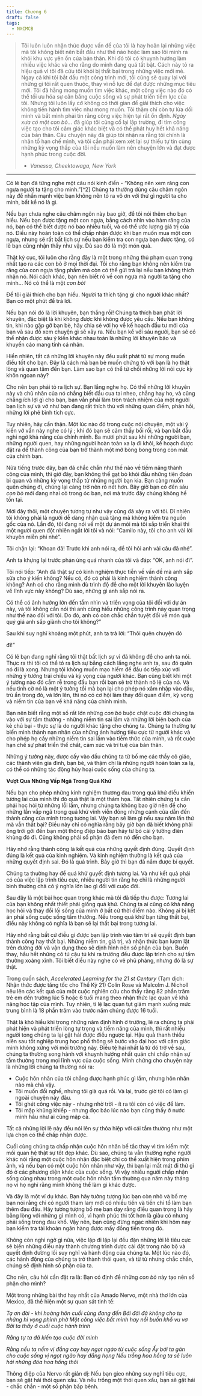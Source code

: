 ```yaml
---
title: Chương 6
draft: false
tags:
  - NXCMCB
---
```


> Tôi luôn luôn nhận thức được vấn đề của tôi là hay hoãn lại những việc mà tôi không biết nên bắt đầu như thế nào hoặc làm sao lôi mình ra khỏi khu vực yên ổn của bản thân. Khi đó tôi có khuynh hướng làm nhiều việc khác và cho rằng do mình đang quá tất bật. Cách này tỏ ra hiệu quả vì tôi đã cứu tôi khỏi bị thất bại trong những việc mới mẻ. Ngay cả khi tôi bắt đầu một công trình mới, tôi cũng sẽ quay lại với những gì tôi rất quen thuộc, thay vì nỗ lực để đạt được những mục tiêu mới. Tôi đã hằng mong muốn tìm việc khác, một công việc nào đó có thể tối ưu hóa sự cân bằng cuộc sống và sự phát triển tiềm lực của tôi. Nhưng tôi luôn lấy cớ không có thời gian để giải thích cho việc không tiến hành tìm việc như mong muốn. Tôi thậm chí còn tự lừa dối mình và bắt mình phải tin rằng công việc hiện tại rất ổn định. _Ngày xưa có một con bò…_ đã giúp tôi củng cố lại lập trường, đi tìm công việc tạo cho tôi cảm giác khác biệt và có thể phát huy hết khả năng của bản thân. Câu chuyện này đã giúp tôi nhận ra rằng tôi chính là nhân tố hạn chế mình, và tôi cần phải xem xét lại sự thiếu tự tin cùng những kỳ vọng thấp của tôi nếu muốn làm nên chuyện lớn và đạt được hạnh phúc trong cuộc đời.
>
> - _Vanessa, Cheektowaga, New York_

---

Có lẽ bạn đã từng nghe một câu nói kinh điển - “Không nên xem răng con ngựa người ta tặng cho mình.”[^2] Chúng ta thường dùng câu châm ngôn này để nhấn mạnh việc bạn không nên tỏ ra vô ơn với thứ gì người ta cho mình, bất kể nó là gì.

Nếu bạn chưa nghe câu châm ngôn này bao giờ, để tôi nói thêm cho bạn hiểu. Nếu bạn được tặng một con ngựa, bằng cách nhìn vào hàm răng của nó, bạn có thể biết được nó bao nhiêu tuổi, và có thể ước lượng giá trị của nó. Điều này hoàn toàn có thể chấp nhận được khi bạn muốn mua một con ngựa, nhưng sẽ rất bất lịch sự nếu bạn kiểm tra con ngựa bạn được tặng, có lẽ bạn cũng nhận thấy như vậy. Dù sao đó là một món quà.

Thật kỳ cục, tôi luôn cho rằng đây là một trong những thủ phạm quan trọng nhất tạo ra các con bò ở mọi thời đại. Tôi cho rằng bạn không nên kiểm tra răng của con ngựa tặng phẩm mà còn có thể gửi trả lại nếu bạn không thích nhận nó. Nói cách khác, bạn nên biết rõ về con ngựa mà người ta tặng cho mình… Nó có thể là một _con_ _bò!_

Để tôi giải thích cho bạn hiểu. Người ta thích tặng gì cho người khác nhất? Bạn có một phút để trả lời.

Nếu bạn nói đó là lời khuyên, bạn thắng rồi! Chúng ta thích ban phát lời khuyên, đặc biệt là khi không được khi không được yêu cầu. Nếu bạn không tin, khi nào gặp gỡ bạn bè, hãy chia sẻ với họ về kế hoạch đầu tư mới của bạn và sau đố xem chuyện gì sẽ xảy ra. Nếu bạn kể với sáu người, bạn sẽ có thể nhận được sáu ý kiến khác nhau toàn là những lời khuyên bảo và khuyến cáo mang tính cá nhân.

Hiển nhiên, tất cả những lời khuyên này đều xuất phát từ sự mong muốn điều tốt cho bạn. Đây là cách mà bạn bè muốn chứng tỏ với bạn là họ thật lòng và quan tâm đến bạn. Làm sao bạn có thể từ chối những lời nói cực kỳ khôn ngoan này?

Cho nên bạn phải tỏ ra lịch sự. Bạn lắng nghe họ. Có thể những lời khuyên này và chủ nhân của nó chẳng biết đầu cua tai nheo, chẳng hay ho, và cũng chẳng ích lợi gì cho bạn, bạn vẫn phải làm tròn trách nhiệm của một người bạn lịch sự và vờ như bạn đang rất thích thú với những quan điểm, phản hồi, những lời phê bình tích cực.

Tuy nhiên, hãy cẩn thận. Một lúc nào đó trong cuộc nói chuyện, một vài ý kiến vớ vẩn này nghe có lý ; khi đó bạn sẽ cảm thấy bối rối, và bạn bắt đầu nghi ngờ khả năng của chính mình. Ba mươi phút sau khi những người bạn, những người quen, hay những người hoàn toàn xa lạ đi khỏi, kế hoạch được đặt ra để thành công của bạn trở thành một mớ bòng bong trong con mát của chính bạn.

Nửa tiếng trước đây, bạn đã chắc chắn như thế nào về tiềm năng thành công của mình, thì giờ đây, bạn không thể gạt bỏ khỏi đầu những tiên đoán bi quan và những kỳ vọng thấp từ những người bạn kia. Bạn càng muốn quên chúng đi, chúng lại càng trở nên rõ nét hơn. Bây giờ bạn có đến sáu _con bò_ mới đang nhai cỏ trong óc bạn, nơi mà trước đây chúng không hề tồn tại.

Mới đây thôi, một chuyện tương tự như vậy cũng đã xảy ra với tôi. Dĩ nhiên tôi không phải là người dễ dàng nhận quà tặng mà không kiểm tra nguồn gốc của nó. Lần đó, tôi đang nói về một dự án mói mà tôi sắp triển khai thi một người quen đột nhiên ngắt lời tôi và nói: “Camilo này, tôi cho anh vài lời khuyên miễn phí nhé”.

Tôi chặn lại: “Khoan đã! Trước khi anh nói ra, để tôi hỏi anh vài câu đã nhé”.

Anh ta khựng lại trước phản ứng quá nhanh của tôi và đáp: “OK, anh nói đi”.

Tôi nói tiếp: “Anh đã thật sự có kinh nghiệm thực tiễn về vấn đề mà anh sắp sửa cho ý kiến không? Nếu có, đó có phải là kinh nghiệm thành công không? Anh có cho rằng minh đủ trình độ để cho một lời khuyên lão luyện về lĩnh vực này không? Dù sao, những gì anh sắp nói ra.

Có thể có ảnh hưởng lớn đến tầm nhìn và triển vọng của tôi đối với dự án này, và tôi không cần nói thì anh cũng hiểu những công trình này quan trọng như thế nào đối với tôi. Do đó, anh có còn chắc chắn tuyệt đối về món quà quý giá anh sắp giành cho tôi không?”

Sau khi suy nghĩ khoảng một phút, anh ta trả lời: “Thôi quên chuyện đó

đi!”

Có lẽ bạn đang nghĩ rằng tôi thật bất lịch sự vì đã không để cho anh ta nói. Thực ra thì tôi có thể tỏ ra lịch sự bằng cách lắng nghe anh ta, sau đó quên nó đi là xong. Nhưng tôi không muốn mạo hiểm để đầu óc tiếp xúc với những ý tưởng trái chiều và kỳ vọng của người khác. Bạn cũng biết khi một ý tưởng nào đó cắm rễ trong đầu bạn rồi bạn sẽ trở thành nô lệ của nó. Và nếu tình cờ nó là một ý tưởng tồi mà bạn lại cho phép nó xâm nhập vào đầu, trú ẩn trong đó, và lớn lên, thì nó có cơ hội làm thay đổi quan điểm, kỳ vọng và niềm tin của bạn về khả năng của chính mình.

Bạn nên biết rằng một số rất lớn những _con bò_ buộc chặt cuộc đời chúng ta vào với sự tầm thường - những niềm tin sai lầm và những lời biện bạch của kẻ chủ bại - thực sự là do người khác tặng cho chúng ta. Chúng ta thường tự biến mình thành nạn nhân của những ảnh hưởng tiêu cực từ người khác và cho phép họ cấy những niềm tin sai lầm vào tiềm thức của mình, và rốt cuộc hạn chế sự phát triển thể chất, cảm xúc và trí tuệ của bản thân.

Những ý tưởng này, được cấy vào đầu chúng ta từ bố mẹ các thầy cô giáo, các thành viên gia đình, bạn bè, và thậm chí là những người hoàn toàn xa lạ, có thể có những tác động hủy hoại cuộc sống của chúng ta.

**Vượt Qua Những Vấp Ngã Trong Quá Khứ**

Nếu bạn cho phép những kinh nghiệm thương đau trong quá khứ điều khiển tương lai của mình thì đó quả thật là một thảm họa. Tất nhiên chứng ta cần phải học hỏi từ những lỗi lầm, nhưng chúng ta không bao giờ nên để cho những lần vấp ngã trong quá khứ vĩnh viễn đóng những cánh cửa dẫn đến thành công của mình trong tương lai. Vậy bạn sẽ làm gì nếu sau năm lần thử mà vẫn thất bại? Điều này chỉ có nghĩa rằng bây giờ bạn đã biết không phải ông trời gởi đến bạn một thông điệp bảo bạn hãy từ bỏ cái ý tưởng điên khùng đó đi. Cũng không phải số phận đã đem nó đến cho bạn.

Hãy nhớ rằng thành công là kết quả của những quyết định đúng. Quyết định đúng là kết quả của kinh nghiệm. Và kinh nghiệm thường là kết quả của những quyết định sai. Đó là quá trình. Bây giờ thì bạn đã nắm được bí quyết.

Chúng ta thường hay để quá khứ quyết định tương lai. Và như kết quả phải có của việc lập trình tiêu cực, nhiều người tin rằng họ chỉ là những người bình thường chả có ý nghĩa lớn lao gì đối với cuộc đời.

Sau đây là một bài học quan trọng khác mà tôi đã tiếp thu được: Tương lai của bạn không nhất thiết phải giống quá khứ. Chúng ta ai cũng có khả năng học hỏi và thay đổi lối sống của mình ở bất cứ thời điểm nào. Không ai bị kết án phải sống cuộc sống tầm thường. Nếu trong quá khứ bạn từng thất bại, điều này không có nghĩa là bạn sẽ lại thất bại trong tương lai.

Hãy nhớ rằng bất cứ điều gì được bạn lập trình vào tâm trí sẽ quyết định bạn thành công hay thất bại. Những niềm tin, giá trị, và nhận thức bạn lượm lặt trên đường đời và vận dụng theo sẽ định hình nên số phận của bạn. Buồn thay, hầu hết những cô tú cậu tú khi ra trường đều được lập trình cho sự tầm thường xoàng xĩnh. Tôi biết điều này nghe có vẻ phũ phàng, nhưng đó là sự thật.

Trong cuốn sách, _Accelerated Learning for the 21 st Century_ (Tạm dịch: Nhận thức được tăng tốc cho Thế Kỷ 21) Colin Rose và Malcolm J. Nicholl nêu lên các kết quả của một cuộc nghiên cứu cho thấy rằng 82 phần trăm trẻ em đến trường lúc 5 hoặc 6 tuổi mang theo nhận thức lạc quan về khả năng học tập của mình. Tuy nhiên, tỉ lệ lạc quan tụt giảm mạnh xuống mức trung bình là 18 phần trăm vào trước năm chúng được 16 tuổi.

Thật là khó hiểu khi trong những năm định hình ở trường, lẽ ra chúng ta phải phát hiện và phát triển lòng tự trọng và tiềm năng của mình, thì rất nhiều người tong chúng ta lại gặt hái được điều ngược lại. Hậu quả thanh thiếu niên sau tốt nghiệp trung học phổ thông sẽ bước vào đại học với cảm giác mình không xứng với môi trường này. Điều tệ hại nhất là từ đó trở về sau, chúng ta thường song hành với khuynh hướng nhất quán chỉ chấp nhận sự tầm thường trong mọi lĩnh vực của cuộc sống. Minh chứng cho chuyện này là những lời chúng ta thường nói ra:

- Cuộc hôn nhân của tôi chẳng được hạnh phúc gì lắm, nhưng hôn nhân nào mà chả vậy.
- Tôi muốn đổi nghề, nhưng tôi già quá rồi. Vả lại, trước giờ tôi có làm gì ngoài chuyện này đâu.
- Tôi ghét công việc này - nhưng nhờ trời - ít ra tôi còn có việc để làm.
- Tôi mập khủng khiếp - nhưng đọc báo lúc nào bạn cũng thấy ở nước mình hầu như ai cũng mập cả.

Tất cả những lời lẽ này đều nói lên sự thỏa hiệp với cái tầm thường như một lựa chọn có thể chấp nhận được.

Cuối cùng chúng ta chấp nhận cuộc hôn nhân bế tắc thay vì tìm kiếm một mối quan hệ thật sự tốt đẹp khác. Dù sao, chúng ta vẫn thường nghe người khác nói rằng một cuộc hôn nhân đặc biệt chỉ có thể xuất hiện trong phim ảnh, và nếu bạn có một cuộc hôn nhân như vậy, thì bạn lại mất mát đi thứ gì đó ở các phương diện khác của cuộc sống. Vì vậy nhiều người chấp nhận sống cùng nhau trong một cuộc hôn nhân tầm thường qua năm này tháng nọ vì họ nghĩ rằng mình không thể làm gì khác được.

Và đây là một ví dụ khác. Bạn hãy tưởng tượng lúc bạn còn nhỏ và bố mẹ bạn nói rằng chỉ có người tham lam mới có nhiều tiền và tiền chỉ tổ làm bạn thêm đau đầu. Hãy tưởng tượng bố mẹ bạn dạy rằng điều quan trọng là hãy bằng lòng với những gì mình có, vì hạnh phúc thì tốt hơn là giàu có nhưng phải sống trong đau khổ. Vậy nên, bạn cũng đừng ngạc nhiên khi hôm nay bạn kiểm tra tài khoản ngân hàng được mấy đồng tiền trong đó.

Không còn nghi ngờ gì nữa, việc lặp đi lặp lại đều đặn những lời lẽ tiêu cực sẽ biến những điều này thành chương trình được cài đặt trong não bộ và quyết định đường lối suy nghĩ và hành động của chúng ta. Một lúc nào đó, các hành động của chúng ta trở thành thói quen, và từ từ nhưng chắc chắn, chúng sẽ định hình số phận của ta.

Cho nên, câu hỏi cần đặt ra là: Bạn có định để những _con bò_ này tạo nên số phận cho mình?

Một trong những bài thơ hay nhất của Amado Nervo, một nhà thơ lớn của Mexico, đã thể hiện một sự quan sát tinh tế:

_Tạ ơn đời - khi hoàng hôn cuối cùng đang đến Bởi đời đã không cho ta những hi vọng phỉnh phờ Một công việc bất minh hay nỗi buồn khổ vu vơ Bởi ta thấy ở cuối cuộc hành trình_

_Rằng tự ta đã kiến tạo cuộc đời mình_

_Rằng nếu ta nếm vị đắng cay hay ngọt ngào từ cuộc sống Ấy bởi ta gán cho cuộc sống vị ngọt ngào hay đắng họng Nếu trồng hoa hồng ta sẽ luôn hái những đóa hoa hồng thôi_

Thông điệp của Nervo rất giản dị: Nếu bạn gieo những suy nghĩ tiêu cực, bạn sẽ gặt hái thói quen xấu. Và nếu trồng một thói quen xấu, bạn sẽ gặt hái - chắc chắn - một số phận bấp bênh.
